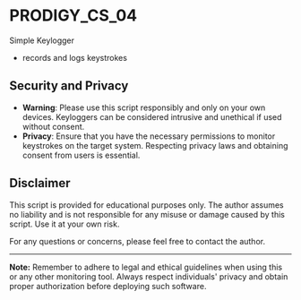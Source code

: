 # PRODIGY_CS_04

Simple Keylogger

- records and logs keystrokes

## Security and Privacy

- **Warning**: Please use this script responsibly and only on your own devices. Keyloggers can be considered intrusive and unethical if used without consent.
- **Privacy**: Ensure that you have the necessary permissions to monitor keystrokes on the target system. Respecting privacy laws and obtaining consent from users is essential.

## Disclaimer

This script is provided for educational purposes only. The author assumes no liability and is not responsible for any misuse or damage caused by this script. Use it at your own risk.

For any questions or concerns, please feel free to contact the author.

---
**Note:** Remember to adhere to legal and ethical guidelines when using this or any other monitoring tool. Always respect individuals' privacy and obtain proper authorization before deploying such software.